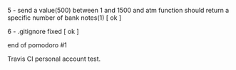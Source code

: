 5 - send a value(500) between 1 and 1500 and atm function should return a specific number of bank notes(1) [ ok ]

6 - .gitignore fixed [ ok ]

end of pomodoro #1

Travis CI personal account test. 
